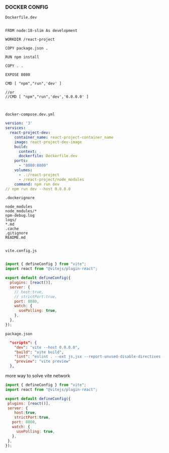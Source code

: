 
### DOCKER CONFIG

`Dockerfile.dev`
```Dockerfile.dev

FROM node:18-slim As development

WORKDIR /react-project

COPY package.json .

RUN npm install

COPY . .

EXPOSE 8080

CMD [ "npm","run",'dev' ]

//or
//CMD [ "npm","run",'dev','0.0.0.0' ]

 
```


`docker-compose.dev.yml`
```docker-compose.yml
version: '3'
services:
  react-project-dev:
    container_name: react-project-container_name
    image: react-project-dev-image
    build:
      context: .
      dockerfile: Dockerfile.dev
    ports:
      - "8080:8080"
    volumes:
      - .:/react-project
      - /react-project/node_modules
    command: npm run dev
// npm run dev --host 0.0.0.0


```
`.dockerignore `
```.dockerignore
node_modules
node_modules/*
npm-debug.log
logs/
*.md
.cache
.gitignore
README.md


```

`vite.config.js`
```js

import { defineConfig } from "vite";
import react from "@vitejs/plugin-react";

export default defineConfig({
  plugins: [react()],
  server: {
    // host:true,
    // strictPort:true,
    port: 8080,
    watch: {
      usePolling: true,
    },
  },
});

```
`package.json`
```package.json
  "scripts": {
    "dev": "vite --host 0.0.0.0",
    "build": "vite build",
    "lint": "eslint . --ext js,jsx --report-unused-disable-directives --max-warnings 0",
    "preview": "vite preview"
  },

```
more way to solve vite network 

 ```js
import { defineConfig } from "vite";
import react from "@vitejs/plugin-react";

export default defineConfig({
  plugins: [react()],
  server: {
     host:true,
     strictPort:true,
    port: 8080,
    watch: {
      usePolling: true,
    },
  },
});
   ```






